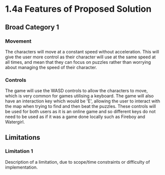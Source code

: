 # 1.4a Features of Proposed Solution

## Broad Category 1

### Movement

The characters will move at a constant speed without acceleration. This will give the user more control as their character will use at the same speed at all times, and mean that they can focus on puzzles rather than worrying about managing the speed of their character.

### Controls

The game will use the WASD controls to allow the characters to move, which is very common for games utilising a keyboard. The game will also have an interaction key which would be 'E', allowing the user to interact with the map when trying to find and then beat the puzzles. These controls will be used for both users as it is an online game and so different keys do not need to be used as if it was a game done locally such as Fireboy and Watergirl.

## Limitations

### Limitation 1

Description of a limitation, due to scope/time constraints or difficulty of implementation.
